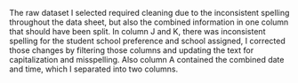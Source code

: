 <p>The raw dataset I selected required cleaning due to the inconsistent spelling throughout the data sheet, but also the combined information in one column that should have been split. In column J and K, there was inconsistent spelling for the student school preference and school assigned, I corrected those changes by filtering those columns and updating the text for capitalization and misspelling. Also column A contained the combined date and time, which I separated into two columns.</p>
